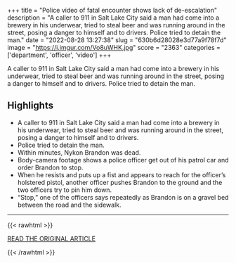 +++
title = "Police video of fatal encounter shows lack of de-escalation"
description = "A caller to 911 in Salt Lake City said a man had come into a brewery in his underwear, tried to steal beer and was running around in the street, posing a danger to himself and to drivers. Police tried to detain the man."
date = "2022-08-28 13:27:38"
slug = "630b6d28028e3d77a9f78f7d"
image = "https://i.imgur.com/Vo8uWHK.jpg"
score = "2363"
categories = ['department', 'officer', 'video']
+++

A caller to 911 in Salt Lake City said a man had come into a brewery in his underwear, tried to steal beer and was running around in the street, posing a danger to himself and to drivers. Police tried to detain the man.

## Highlights

- A caller to 911 in Salt Lake City said a man had come into a brewery in his underwear, tried to steal beer and was running around in the street, posing a danger to himself and to drivers.
- Police tried to detain the man.
- Within minutes, Nykon Brandon was dead.
- Body-camera footage shows a police officer get out of his patrol car and order Brandon to stop.
- When he resists and puts up a fist and appears to reach for the officer’s holstered pistol, another officer pushes Brandon to the ground and the two officers try to pin him down.
- “Stop,” one of the officers says repeatedly as Brandon is on a gravel bed between the road and the sidewalk.

---

{{< rawhtml >}}
  <p class="article-category">
    <a target="_blank" href="https://apnews.com/article/health-police-george-floyd-united-states-race-and-ethnicity-05b8259e68bfefb8be04ab1eacf0ab1d">READ THE ORIGINAL ARTICLE</a>
  </p>
{{< /rawhtml >}}
